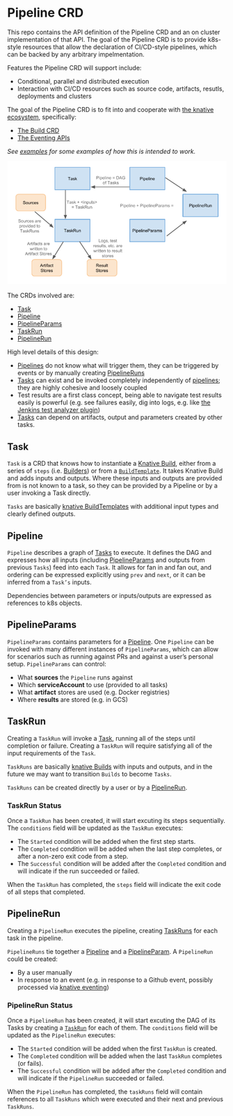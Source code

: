 # Pipeline CRD

This repo contains the API definition of the Pipeline CRD and an on cluster implementation of that API.
The goal of the Pipeline CRD is to provide k8s-style resources that allow the
declaration of CI/CD-style pipelines, which can be backed by any arbitrary impelmentation.

Features the Pipeline CRD will support include:

* Conditional, parallel and distributed execution
* Interaction with CI/CD resources such as source code, artifacts, resutls, deployments and clusters

The goal of the Pipeline CRD is to fit into and cooperate with
[the knative ecosystem](https://github.com/knative/docs#welcome-knative), specifically:

* [The Build CRD](https://github.com/knative/docs/blob/master/build/builds.md)
* [The Eventing APIs](https://github.com/knative/eventing/tree/master/docs/spec)

_See [examples](./examples) for some examples of how this is intended to work._

![Overview of the 5 CRDs](./crds.png)

The CRDs involved are:

* [Task](#task)
* [Pipeline](#pipeline)
* [PipelineParams](#pipelineparams)
* [TaskRun](#taskrun)
* [PipelineRun](#pipelinerun)

High level details of this design:

* [Pipelines](#pipelines) do not know what will trigger them, they can be
   triggered by events or by manually creating [PipelineRuns](#pipelinerun)
* [Tasks](#tasks) can exist and be invoked completely independently of
  [pipelines](#pipelines); they are highly cohesive and loosely coupled
* Test results are a first class concept, being able to navigate test results
  easily is powerful (e.g. see failures easily, dig into logs, e.g. like
  [the Jenkins test analyzer plugin](https://wiki.jenkins.io/display/JENKINS/Test+Results+Analyzer+Plugin))
* [Tasks](#tasks) can depend on artifacts, output and parameters created by other tasks.

## Task

`Task` is a CRD that knows how to instantiate a [Knative Build](https://github.com/knative/build),
either from a series of `steps` (i.e. [Builders](https://github.com/knative/docs/blob/master/build/builder-contract.md))
or from a [`BuildTemplate`](https://github.com/knative/docs/blob/master/build/build-templates.md).
It takes Knative Build and adds inputs and outputs. Where these inputs and outputs are provided
from is not known to a task, so they can be provided by a Pipeline or by a user invoking a Task directly.

`Tasks` are basically [knative BuildTemplates](https://github.com/knative/build-templates)
with additional input types and clearly defined outputs.

## Pipeline

`Pipeline` describes a graph of [Tasks](#task) to execute. It defines the DAG
and expresses how all inputs (including [PipelineParams](#pipelineparams) and outputs
from previous `Tasks`) feed into each `Task`. It allows for fan in and fan out, and
ordering can be expressed explicitly using `prev` and `next`, or it can be inferred
from a `Task’s` inputs.

Dependencies between parameters or inputs/outputs are expressed as references to k8s objects.

## PipelineParams

`PipelineParams` contains parameters for a [Pipeline](#pipeline). One `Pipeline`
can be invoked with many different instances of `PipelineParams`, which can allow
for scenarios such as running against PRs and against a user’s personal setup.
`PipelineParams` can control:

* What **sources** the `Pipeline` runs against
* Which **serviceAccount** to use (provided to all tasks)
* What **artifact** stores are used (e.g. Docker registries)
* Where **results** are stored (e.g. in GCS)

## TaskRun

Creating a `TaskRun` will invoke a [Task](#task), running all of the steps until completion
or failure. Creating a `TaskRun` will require satisfying all of the input requirements of the
`Task`.

`TaskRuns` are basically [knative Builds](https://github.com/knative/build) with inputs and
outputs, and in the future we may want to transition `Builds` to become `Tasks`.

`TaskRuns` can be created directly by a user or by a [PipelineRun](#pipelinerun).

### TaskRun Status

Once a `TaskRun` has been created, it will start excuting its steps
sequentially. The `conditions` field will be updated as the `TaskRun`
executes:

* The `Started` condition will be added when the first step starts.
* The `Completed` condition will be added when the last step completes,
  or after a non-zero exit code from a step.
* The `Successful` condition will be added after the `Completed`
  condition and will indicate if the run succeeded or failed.

When the `TaskRun` has completed, the `steps` field will indicate
the exit code of all steps that completed.

## PipelineRun

Creating a `PipelineRun` executes the pipeline, creating [TaskRuns](#taskrun) for each task
in the pipeline.

`PipelineRuns` tie together a [Pipeline](#pipeline) and a [PipelineParam](#pipelineparam).
A `PipelineRun` could be created:

* By a user manually
* In response to an event (e.g. in response to a Github event, possibly processed via
  [knative eventing](https://github.com/knative/eventing))

### PipelineRun Status

Once a `PipelineRun` has been created, it will start excuting the DAG
of its Tasks by creating a [`TaskRun`](#taskrun) for each of them. The
`conditions` field will be updated as the `PipelineRun`
executes:

* The `Started` condition will be added when the first `TaskRun` is created.
* The `Completed` condition will be added when the last `TaskRun`
completes (or fails).
* The `Successful` condition will be added after the `Completed`
  condition and will indicate if the `PipelineRun` succeeded or failed.

When the `PipelineRun` has completed, the `taskRuns` field will contain
references to all `TaskRuns` which were executed and their next and
previous `TaskRuns`.
